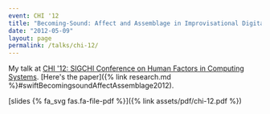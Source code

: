 ```yaml
---
event: CHI '12
title: "Becoming-Sound: Affect and Assemblage in Improvisational Digital Music Making"
date: "2012-05-09"
layout: page
permalink: /talks/chi-12/
---
```


My talk at [CHI '12: SIGCHI Conference on Human Factors in Computing
Systems](https://chi2012.acm.org). [Here's the paper]({% link
research.md %}#swiftBecomingsoundAffectAssemblage2012).

[slides {% fa_svg fas.fa-file-pdf %}]({% link assets/pdf/chi-12.pdf %})
